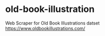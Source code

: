 # old-book-illustration

Web Scraper for Old Book Illustrations datset https://www.oldbookillustrations.com/
